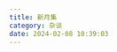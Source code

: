 ```yaml
---
title: 新月集
category: 杂谈
date: 2024-02-08 10:39:03
---
```


<!-- ### 未来的展望

笔端至此，时间已是公元2024年二月七日，距离2023年彻底结束，还有两天。此刻的我端坐于桌前，尝试总结一下过去，并奢侈的展望一下未来。
这个时间点的我，已经毕业两年半了，坦白讲，除了有略微的瑕疵，既定的目标，全部达成。2023年于我而言，有几件大事。1.自己终于进入了自己梦寐以求的公司：阿里巴巴，2.有了一个深爱着我的可爱姑娘。3.王子明父母的先后过世。

#### 工作

虽说毕业还不到三年，但是想想从当年走入三江大门的那一刻至今，也快十年了。这过去的十年时间，我从一个刚结束高中生涯、准三本差生的毛头小子，蜕变成了全国前三、世界级巨头阿里巴巴的准雇员，蜕变的过程`高考的loser`====> `研究生` ===> `阿里巴巴`，现在想想，犹如梦一场。大华到研究院再到现在的阿里，真不可谓之不折腾。三年不到的时间，我已经呆了三家单位。也将自己的年薪，拉到了40w。对于过去的所作所为，有些点略带遗憾，这一路走来，也伤害过一些人但是，我不会后悔，哪怕再让我来一次，这牌，还是会这么打。`但是，折腾，到此为止。`

#### 生活

2023年十月二日，同李玲玲表白成功，她开始正式的介入到我的生活，随后的发展相当迅猛，这直接导致今年过年，她家是不得不去。期间虽然也发生了一些矛盾，但我们双方都很清楚，我们对彼此，充满了期待。在这五个月不到的时间里发生的事情，用她的话讲，**就是像做梦一样。**十月份表白即拿下。我们一起去爬了紫金山，逛了夫子庙，买过五百块的猪肉脯，也买过工厂直发的冰淇淋雪糕。在玄武湖上划船，在钱塘江边挨冻。在南湖边欣赏落日，也在三河滩激情舌吻。当然，还有记不清次数的在床上、沙发上战斗。因为异地，所以我们双向奔赴相约南京。一个小姑娘为了给我过生日，早上四点多起床赶车来到杭州。我们在水库看台遥望着远方，期待着，只属于我们的未来。

#### 其他

想要干的事儿，不要犹豫，全力以赴，哪怕头破血流


毕业后至今的所见所闻所历，充分证明了，师傅是对的。人世间很温暖，但也可以很残酷，尤其是在中国这样社会环境极度恶劣的场景下，更是如此。因为基础设施等同于没有的虚弱，导致环境中的每一个个体，都要想尽办法去自保。面对这种丛林社会，不同的人，给出了不同的选择。有的人奋斗至死，有些人用躺平抗议。有些人用脚投票选择了离开，也有些人，是真的永远`离开`。在这种充斥着各种无奈与心酸的氛围中，我始终的态度就是，所有人，都不会有什么美好的未来。钱再多，权再大，又如何？你拿什么保证你的子孙后代能够过的像你一样有钱、有权？不被人无端的整、不被这虚弱的大环境拖死？曹雪芹在红楼梦中有句名言：**眼看他起高楼， 眼看他宴宾客，眼看他楼塌了。** 道尽了中国两千多年的奴才制历史：`我可以一夜把你捧上天，也可以一夜拉你下来摔死你。这个你说了不算，我说了算,所以你要当我的奴才.`

什么人情世故、人情冷暖，最最关键的就一点，**实力**。为了实现我们最终的理想，我们必须要有实力，正如希特勒所言，`要有强健的体魄，坚强的意志，不懈的努力，矢志不渝的奋斗目标，`，方能不白来一趟世上。我用了三年的时间，完成了几乎所有的目标，距离我而立之年的三十岁，还有两年的时间。对于这两年我需要做的事情，也很清晰。



刚迈入`二十八岁`的年纪，`研究生`学历，`阿里巴巴国Daraz`（等同于外企）的正式雇员，`四十万`的年薪，有一个虽然时不时给我找麻烦但是`深爱着我的姑娘`，有一条跟了我三年的超级可爱的小狗`神乐`，一台价值二十来万的`思域`座驾，再捏着些许的`存款`...不说条件有多么的优越但至少，这已经是我所能想象到的，相当完美的状态。对这一切，我相当之知足。 但这一切，**仅仅代表着过去，重头戏，才刚刚开始...**

**it's our duty.**
二零二四年二月八日 -->


<!-- 
《王阳明-知行合一》

1. 吾性自足，不假外求
2. 天理，其实就是满足我们生存下来最基本的需求，除此之外的都是人欲
3. “何谓第一等事？”，人生的终极价值，到底是什么
4. 朱熹： 人在面对自己所不知的物时，要通过各种方式来把它搞明白。搞明白一切事物的道理后，你就是圣人了。
5. 能勇敢向前是勇气，能转身，是智慧。智勇兼备，才可成大事。
6. 虔诚的坚持唯一志向，是读书之本；循序渐进。是读书的方法
7. 当人类的思维之舟从其停泊处被砍断缆绳而颠簸在怀疑和不确定的艰难之海时，她们会感到痛苦和困惑。只有一种方式可以抹平这种痛苦，消除这种困惑，那就是思维之船必须重新进入一种新的信仰体系和实践中。
8. 什么是洒脱？该放手时就放手，不必计较付出多少。
9. 只有放弃，才有日后的得到。
10. 半生已过，往事不堪回首
11. 生活有它自己的准则，凡是你能预料的事大都不会发生，凡是你没有预料到的，毫无意外的都会发生。
12. 圣人之道，吾性自足。 我们每个人与生俱来心中就有圣人之道，因为我们心中与生俱来就有能知是非善恶的良知，而做圣贤就是要通过自我努力实现最真实的自我。我们每个人身上既然都有做圣贤的因子，那人人就是平等的，谁都没有权利支配谁。只有一个人有权利，那就是我自己。只有我才能支配我自己，我才是自己的主人。
13. 所谓政治力，无非是一个人处理各种关系的能力，主要就是人际关系。
14. 中国古代是专制社会， 百姓不是他们的权利源泉，上级才是，皇帝才是。
15. 攻吾短者是吾师。
16. 王阳明心学是一门要人去外面建功立业的学说，而佛道，是龟缩避世的学说。
17. 那些精明的人往往都是些用心的人，而用心的人就会发现别人所不能发现的秘密。
18. 一个没有信仰支撑，纯靠利益结成的团队，一旦灵魂人物消失，他就如多米诺骨牌一样，势必崩塌。
19. 中国老百姓不被逼上绝路是绝对不会反抗的，把他们逼到革命的大路上，需要很长的时间。
20. 任何一件事，靠你一个人独坐想象，无论想的如何滴水不漏，都于事无补，必须要到事上去磨练，做事时无愧于人，无愧于心，这才是王阳明所说的真正的“存天理，去人欲”，真正的练心。 -->



<!-- 《活着》

1. 皇帝找我做女婿， 路远迢迢我不去
2. 好好听着，爹给你念一段
3. 富贵： 你啊， 风一吹肚子就要大上一圈。家珍： 又不是风吹大的
4. 过了半晌娘说： 你爹的坟还在这里
5. 医生点点头问到： 你为什么只生一个儿子？
6. 做人不能忘记四条：话不要说错， 床不要睡错，门槛不要踏错，口袋不要摸错。 -->